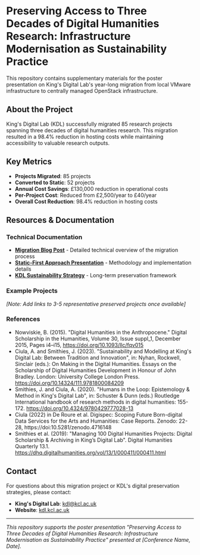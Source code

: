 # Preserving Access to Three Decades of Digital Humanities Research: Infrastructure Modernisation as Sustainability Practice

This repository contains supplementary materials for the poster presentation on King's Digital Lab's year-long migration from local VMware infrastructure to centrally managed OpenStack infrastructure.

## About the Project

King's Digital Lab (KDL) successfully migrated 85 research projects spanning three decades of digital humanities research. This migration resulted in a 98.4% reduction in hosting costs while maintaining accessibility to valuable research outputs.

## Key Metrics

- **Projects Migrated**: 85 projects
- **Converted to Static**: 52 projects
- **Annual Cost Savings**: £130,000 reduction in operational costs
- **Per-Project Cost**: Reduced from £2,500/year to £40/year
- **Overall Cost Reduction**: 98.4% reduction in hosting costs

## Resources & Documentation

### Technical Documentation
- **[Migration Blog Post](https://kdl.kcl.ac.uk/blog/migration-to-eresearch/)** - Detailed technical overview of the migration process
- **[Static-First Approach Presentation](https://kdl.kcl.ac.uk/slides/2024-london-static-first/)** - Methodology and implementation details
- **[KDL Sustainability Strategy](https://kdl.kcl.ac.uk/about/archiving-and-sustainability/)** - Long-term preservation framework

### Example Projects

*[Note: Add links to 3-5 representative preserved projects once available]*

### References

- Nowviskie, B. (2015). "Digital Humanities in the Anthropocene." Digital Scholarship in the Humanities, Volume 30, Issue suppl_1, December 2015, Pages i4–i15, https://doi.org/10.1093/llc/fqv015
- Ciula, A. and Smithies, J. (2023). "Sustainability and Modelling at King's Digital Lab: Between Tradition and Innovation", in: Nyhan, Rockwell, Sinclair (eds.): On Making in the Digital Humanities. Essays on the Scholarship of Digital Humanities Development in Honour of John Bradley. London: University College London Press. https://doi.org/10.14324/111.9781800084209 
- Smithies, J. and Ciula, A. (2020). "Humans in the Loop: Epistemology & Method in King's Digital Lab", in: Schuster & Dunn (eds.) Routledge International handbook of research methods in digital humanities: 155-172. https://doi.org/10.4324/9780429777028-13 
- Ciula (2022) in De Roure et al. Digispec: Scoping Future Born-digital Data Services for the Arts and Humanities: Case Reports. Zenodo: 22-28, https://doi:10.5281/zenodo.4716148
- Smithies et al. (2019): "Managing 100 Digital Humanities Projects: Digital Scholarship & Archiving in King’s Digital Lab". Digital Humanities Quarterly 13.1. https://dhq.digitalhumanities.org/vol/13/1/000411/000411.html 

## Contact

For questions about this migration project or KDL's digital preservation strategies, please contact:
- **King's Digital Lab**: [kdl@kcl.ac.uk](mailto:kdl@kcl.ac.uk)
- **Website**: [kdl.kcl.ac.uk](https://kdl.kcl.ac.uk)

---

*This repository supports the poster presentation "Preserving Access to Three Decades of Digital Humanities Research: Infrastructure Modernisation as Sustainability Practice" presented at [Conference Name, Date].*